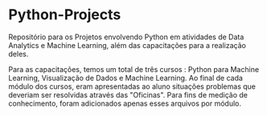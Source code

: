 # Python-Projects
Repositório para os Projetos envolvendo Python em atividades de Data Analytics e Machine Learning, além das capacitações para a realização deles.

Para as capacitações, temos um total de três cursos : Python para Machine Learning, Visualização de Dados e Machine Learning. Ao final de cada módulo dos cursos, eram apresentadas ao aluno situações problemas que deveriam ser resolvidas através das "Oficinas". Para fins de medição de conhecimento, foram adicionados apenas esses arquivos por módulo. 
